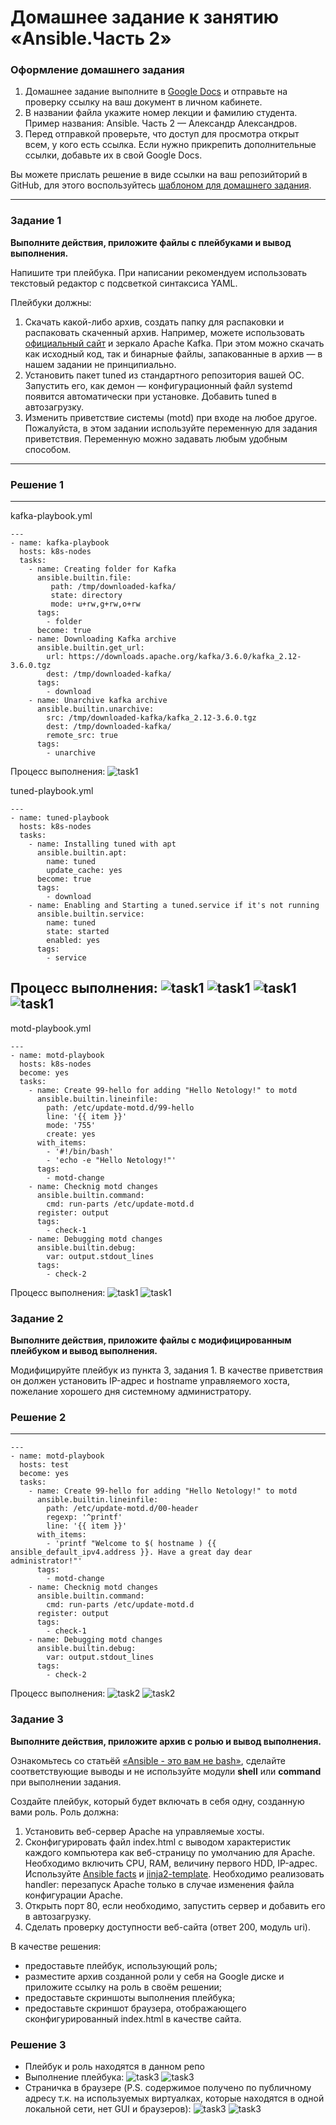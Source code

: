 # Домашнее задание к занятию «Ansible.Часть 2»

### Оформление домашнего задания

1. Домашнее задание выполните в [Google Docs](https://docs.google.com/) и отправьте на проверку ссылку на ваш документ в личном кабинете.  
1. В названии файла укажите номер лекции и фамилию студента. Пример названия:  Ansible. Часть 2 — Александр Александров.
1. Перед отправкой проверьте, что доступ для просмотра открыт всем, у кого есть ссылка. Если нужно прикрепить дополнительные ссылки, добавьте их в свой Google Docs.

Вы можете прислать решение в виде ссылки на ваш репозийторий в GitHub, для этого воспользуйтесь [шаблоном для домашнего задания](https://github.com/netology-code/sys-pattern-homework).

---

### Задание 1

**Выполните действия, приложите файлы с плейбуками и вывод выполнения.**

Напишите три плейбука. При написании рекомендуем использовать текстовый редактор с подсветкой синтаксиса YAML.

Плейбуки должны: 

1. Скачать какой-либо архив, создать папку для распаковки и распаковать скаченный архив. Например, можете использовать [официальный сайт](https://kafka.apache.org/downloads) и зеркало Apache Kafka. При этом можно скачать как исходный код, так и бинарные файлы, запакованные в архив — в нашем задании не принципиально.
2. Установить пакет tuned из стандартного репозитория вашей ОС. Запустить его, как демон — конфигурационный файл systemd появится автоматически при установке. Добавить tuned в автозагрузку.
3. Изменить приветствие системы (motd) при входе на любое другое. Пожалуйста, в этом задании используйте переменную для задания приветствия. Переменную можно задавать любым удобным способом.

---

### Решение 1
---
kafka-playbook.yml
```
---
- name: kafka-playbook
  hosts: k8s-nodes
  tasks:
    - name: Creating folder for Kafka
      ansible.builtin.file:
         path: /tmp/downloaded-kafka/
         state: directory
         mode: u+rw,g+rw,o+rw
      tags:
        - folder
      become: true
    - name: Downloading Kafka archive 
      ansible.builtin.get_url:
        url: https://downloads.apache.org/kafka/3.6.0/kafka_2.12-3.6.0.tgz
        dest: /tmp/downloaded-kafka/
      tags:
        - download
    - name: Unarchive kafka archive
      ansible.builtin.unarchive:
        src: /tmp/downloaded-kafka/kafka_2.12-3.6.0.tgz
        dest: /tmp/downloaded-kafka/
        remote_src: true
      tags:
        - unarchive
```
Процесс выполнения:
![task1](https://github.com/jinnonn/ansible-p2-hw/blob/main/изображение_2023-11-10_020333302.png)

tuned-playbook.yml
```
---
- name: tuned-playbook
  hosts: k8s-nodes
  tasks:
    - name: Installing tuned with apt
      ansible.builtin.apt:
        name: tuned
        update_cache: yes
      become: true
      tags:
        - download
    - name: Enabling and Starting a tuned.service if it's not running
      ansible.builtin.service:
        name: tuned
        state: started
        enabled: yes
      tags:
        - service
```
Процесс выполнения:
![task1](https://github.com/jinnonn/ansible-p2-hw/blob/main/изображение_2023-11-10_020807529.png)
![task1](https://github.com/jinnonn/ansible-p2-hw/blob/main/изображение_2023-11-10_020834807.png)
![task1](https://github.com/jinnonn/ansible-p2-hw/blob/main/изображение_2023-11-10_020906351.png)
![task1](https://github.com/jinnonn/ansible-p2-hw/blob/main/изображение_2023-11-10_020928691.png)
---

motd-playbook.yml
```
---
- name: motd-playbook
  hosts: k8s-nodes
  become: yes
  tasks:
    - name: Create 99-hello for adding "Hello Netology!" to motd
      ansible.builtin.lineinfile:
        path: /etc/update-motd.d/99-hello
        line: '{{ item }}'
        mode: '755'
        create: yes
      with_items:
        - '#!/bin/bash'
        - 'echo -e "Hello Netology!"'
      tags:
        - motd-change
    - name: Checknig motd changes
      ansible.builtin.command: 
        cmd: run-parts /etc/update-motd.d
      register: output
      tags:
        - check-1
    - name: Debugging motd changes
      ansible.builtin.debug:
        var: output.stdout_lines
      tags:
        - check-2
```
Процесс выполнения:
![task1](https://github.com/jinnonn/ansible-p2-hw/blob/main/изображение_2023-11-10_030246666.png)
![task1](https://github.com/jinnonn/ansible-p2-hw/blob/main/изображение_2023-11-10_030313711.png)

### Задание 2

**Выполните действия, приложите файлы с модифицированным плейбуком и вывод выполнения.** 

Модифицируйте плейбук из пункта 3, задания 1. В качестве приветствия он должен установить IP-адрес и hostname управляемого хоста, пожелание хорошего дня системному администратору. 

### Решение 2
---
```
---
- name: motd-playbook
  hosts: test
  become: yes
  tasks:
    - name: Create 99-hello for adding "Hello Netology!" to motd
      ansible.builtin.lineinfile:
        path: /etc/update-motd.d/00-header
        regexp: '^printf'
        line: '{{ item }}'
      with_items:
        - 'printf "Welcome to $( hostname ) {{ ansible_default_ipv4.address }}. Have a great day dear administrator!"'
      tags:
        - motd-change
    - name: Checknig motd changes
      ansible.builtin.command: 
        cmd: run-parts /etc/update-motd.d
      register: output
      tags:
        - check-1
    - name: Debugging motd changes
      ansible.builtin.debug:
        var: output.stdout_lines
      tags:
        - check-2
```
Процесс выполнения:
![task2](https://github.com/jinnonn/ansible-p2-hw/blob/main/изображение_2023-11-12_051554909.png)
![task2](https://github.com/jinnonn/ansible-p2-hw/blob/main/изображение_2023-11-12_051641300.png)

### Задание 3

**Выполните действия, приложите архив с ролью и вывод выполнения.**

Ознакомьтесь со статьёй [«Ansible - это вам не bash»](https://habr.com/ru/post/494738/), сделайте соответствующие выводы и не используйте модули **shell** или **command** при выполнении задания.

Создайте плейбук, который будет включать в себя одну, созданную вами роль. Роль должна:

1. Установить веб-сервер Apache на управляемые хосты.
2. Сконфигурировать файл index.html c выводом характеристик каждого компьютера как веб-страницу по умолчанию для Apache. Необходимо включить CPU, RAM, величину первого HDD, IP-адрес.
Используйте [Ansible facts](https://docs.ansible.com/ansible/latest/playbook_guide/playbooks_vars_facts.html) и [jinja2-template](https://linuxways.net/centos/how-to-use-the-jinja2-template-in-ansible/). Необходимо реализовать handler: перезапуск Apache только в случае изменения файла конфигурации Apache.
4. Открыть порт 80, если необходимо, запустить сервер и добавить его в автозагрузку.
5. Сделать проверку доступности веб-сайта (ответ 200, модуль uri).

В качестве решения:
- предоставьте плейбук, использующий роль;
- разместите архив созданной роли у себя на Google диске и приложите ссылку на роль в своём решении;
- предоставьте скриншоты выполнения плейбука;
- предоставьте скриншот браузера, отображающего сконфигурированный index.html в качестве сайта.

### Решение 3
- Плейбук и роль находятся в данном репо
- Выполнение плейбука:
  ![task3](https://github.com/jinnonn/ansible-p2-hw/blob/main/изображение_2023-11-12_195951102.png)
  ![task3](https://github.com/jinnonn/ansible-p2-hw/blob/main/изображение_2023-11-12_200045622.png)
- Страничка в браузере (P.S. содержимое получено по публичному адресу т.к. на используемых виртуалках, которые находятся в одной локальной сети, нет GUI и браузеров):
  ![task3](https://github.com/jinnonn/ansible-p2-hw/assets/146999555/2d3c1169-d36f-491f-8cb4-bb904064d54a)
  ![task3](https://github.com/jinnonn/ansible-p2-hw/assets/146999555/00f2d4f3-8632-4751-a02b-39c0a1a4af06)


